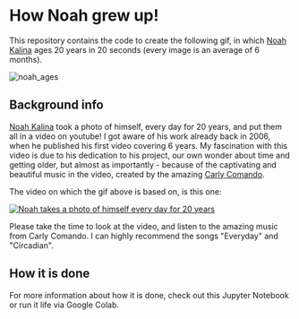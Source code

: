 # How Noah grew up!

This repository contains the code to create the following gif, in which [Noah Kalina](http://www.noahkalina.com/) ages 20 years in 20 seconds (every image is an average of 6 months).

![noah_ages](noah_average.gif)

## Background info

[Noah Kalina](http://www.noahkalina.com/) took a photo of himself, every day for 20 years, and put them all in a video on youtube! I got aware of his work already back in 2006, when he published his first video covering 6 years. My fascination with this video is due to his dedication to his project, our own wonder about time and getting older, but almost as importantly - because of the captivating and beautiful music in the video, created by the amazing [Carly Comando](http://www.carlycomandomusic.com/).

The video on which the gif above is based on, is this one:

[![Noah takes a photo of himself every day for 20 years](http://img.youtube.com/vi/wAIZ36GI4p8/0.jpg)](http://www.youtube.com/watch?v=wAIZ36GI4p8)

Please take the time to look at the video, and listen to the amazing music from Carly Comando. I can highly recommend the songs "Everyday" and "Circadian".

## How it is done

For more information about how it is done, check out this Jupyter Notebook or run it life via Google Colab.